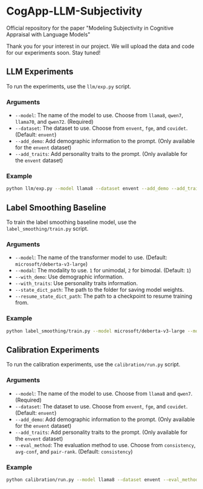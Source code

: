 # CogApp-LLM-Subjectivity
Official repository for the paper "Modeling Subjectivity in Cognitive Appraisal with Language Models"

Thank you for your interest in our project. We will upload the data and code for our experiments soon. Stay tuned!

## LLM Experiments
To run the experiments, use the `llm/exp.py` script.

### Arguments

*   `--model`: The name of the model to use. Choose from `llama8`, `qwen7`, `llama70`, and `qwen72`. (Required)
*   `--dataset`: The dataset to use. Choose from `envent`, `fge`, and `covidet`. (Default: `envent`)
*   `--add_demo`: Add demographic information to the prompt. (Only available for the `envent` dataset)
*   `--add_traits`: Add personality traits to the prompt. (Only available for the `envent` dataset)

### Example

```bash
python llm/exp.py --model llama8 --dataset envent --add_demo --add_traits
```

## Label Smoothing Baseline
To train the label smoothing baseline model, use the `label_smoothing/train.py` script.

### Arguments

*   `--model`: The name of the transformer model to use. (Default: `microsoft/deberta-v3-large`)
*   `--modal`: The modality to use. `1` for unimodal, `2` for bimodal. (Default: `1`)
*   `--with_demo`: Use demographic information.
*   `--with_traits`: Use personality traits information.
*   `--state_dict_path`: The path to the folder for saving model weights.
*   `--resume_state_dict_path`: The path to a checkpoint to resume training from.

### Example

```bash
python label_smoothing/train.py --model microsoft/deberta-v3-large --modal 1 --with_demo --state_dict_path ./models
```

## Calibration Experiments
To run the calibration experiments, use the `calibration/run.py` script.

### Arguments

*   `--model`: The name of the model to use. Choose from `llama8` and `qwen7`. (Required)
*   `--dataset`: The dataset to use. Choose from `envent`, `fge`, and `covidet`. (Default: `envent`)
*   `--add_demo`: Add demographic information to the prompt. (Only available for the `envent` dataset)
*   `--add_traits`: Add personality traits to the prompt. (Only available for the `envent` dataset)
*   `--eval_method`: The evaluation method to use. Choose from `consistency`, `avg-conf`, and `pair-rank`. (Default: `consistency`)

### Example

```bash
python calibration/run.py --model llama8 --dataset envent --eval_method consistency
```
